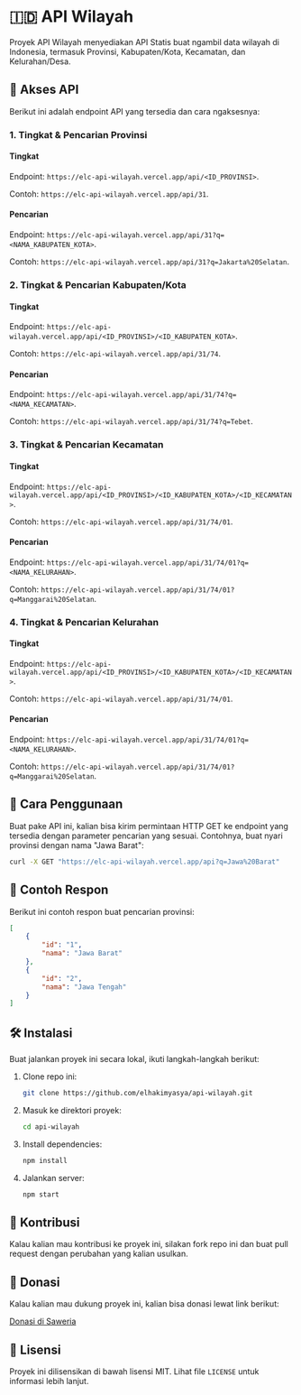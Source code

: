 # 🇮🇩 API Wilayah

Proyek API Wilayah menyediakan API Statis buat ngambil data wilayah di Indonesia, termasuk Provinsi, Kabupaten/Kota, Kecamatan, dan Kelurahan/Desa.

## 🚀 Akses API

Berikut ini adalah endpoint API yang tersedia dan cara ngaksesnya:

### 1. Tingkat & Pencarian Provinsi

#### Tingkat

Endpoint: `https://elc-api-wilayah.vercel.app/api/<ID_PROVINSI>`.

Contoh: `https://elc-api-wilayah.vercel.app/api/31`.

#### Pencarian

Endpoint: `https://elc-api-wilayah.vercel.app/api/31?q=<NAMA_KABUPATEN_KOTA>`.

Contoh: `https://elc-api-wilayah.vercel.app/api/31?q=Jakarta%20Selatan`.

### 2. Tingkat & Pencarian Kabupaten/Kota

#### Tingkat

Endpoint: `https://elc-api-wilayah.vercel.app/api/<ID_PROVINSI>/<ID_KABUPATEN_KOTA>`.

Contoh: `https://elc-api-wilayah.vercel.app/api/31/74`.

#### Pencarian

Endpoint: `https://elc-api-wilayah.vercel.app/api/31/74?q=<NAMA_KECAMATAN>`.

Contoh: `https://elc-api-wilayah.vercel.app/api/31/74?q=Tebet`.

### 3. Tingkat & Pencarian Kecamatan

#### Tingkat

Endpoint: `https://elc-api-wilayah.vercel.app/api/<ID_PROVINSI>/<ID_KABUPATEN_KOTA>/<ID_KECAMATAN>`.

Contoh: `https://elc-api-wilayah.vercel.app/api/31/74/01`.

#### Pencarian

Endpoint: `https://elc-api-wilayah.vercel.app/api/31/74/01?q=<NAMA_KELURAHAN>`.

Contoh: `https://elc-api-wilayah.vercel.app/api/31/74/01?q=Manggarai%20Selatan`.

### 4. Tingkat & Pencarian Kelurahan

#### Tingkat

Endpoint: `https://elc-api-wilayah.vercel.app/api/<ID_PROVINSI>/<ID_KABUPATEN_KOTA>/<ID_KECAMATAN>`.

Contoh: `https://elc-api-wilayah.vercel.app/api/31/74/01`.

#### Pencarian

Endpoint: `https://elc-api-wilayah.vercel.app/api/31/74/01?q=<NAMA_KELURAHAN>`.

Contoh: `https://elc-api-wilayah.vercel.app/api/31/74/01?q=Manggarai%20Selatan`.

## 📖 Cara Penggunaan

Buat pake API ini, kalian bisa kirim permintaan HTTP GET ke endpoint yang tersedia dengan parameter pencarian yang sesuai. Contohnya, buat nyari provinsi dengan nama "Jawa Barat":

```sh
curl -X GET "https://elc-api-wilayah.vercel.app/api?q=Jawa%20Barat"
```

## 📨 Contoh Respon

Berikut ini contoh respon buat pencarian provinsi:

```json
[
    {
        "id": "1",
        "nama": "Jawa Barat"
    },
    {
        "id": "2",
        "nama": "Jawa Tengah"
    }
]
```

## 🛠️ Instalasi

Buat jalankan proyek ini secara lokal, ikuti langkah-langkah berikut:

1. Clone repo ini:
    ```sh
    git clone https://github.com/elhakimyasya/api-wilayah.git
    ```
2. Masuk ke direktori proyek:
    ```sh
    cd api-wilayah
    ```
3. Install dependencies:
    ```sh
    npm install
    ```
4. Jalankan server:
    ```sh
    npm start
    ```

## 🤝 Kontribusi

Kalau kalian mau kontribusi ke proyek ini, silakan fork repo ini dan buat pull request dengan perubahan yang kalian usulkan.

## 💖 Donasi

Kalau kalian mau dukung proyek ini, kalian bisa donasi lewat link berikut:

[Donasi di Saweria](https://saweria.co/yasyaelhakim)

## 📜 Lisensi

Proyek ini dilisensikan di bawah lisensi MIT. Lihat file `LICENSE` untuk informasi lebih lanjut.
